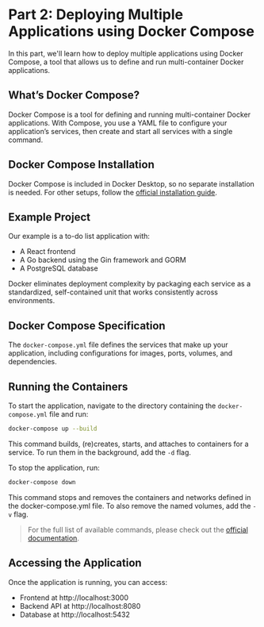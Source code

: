 # Part 2: Deploying Multiple Applications using Docker Compose

In this part, we'll learn how to deploy multiple applications using Docker Compose, a tool that allows us to define and run multi-container Docker applications.

## What’s Docker Compose?

Docker Compose is a tool for defining and running multi-container Docker applications. With Compose, you use a YAML file to configure your application’s services, then create and start all services with a single command.

## Docker Compose Installation

Docker Compose is included in Docker Desktop, so no separate installation is needed. For other setups, follow the [official installation guide](https://docs.docker.com/compose/install/).

## Example Project

Our example is a to-do list application with:
- A React frontend
- A Go backend using the Gin framework and GORM
- A PostgreSQL database

Docker eliminates deployment complexity by packaging each service as a standardized, self-contained unit that works consistently across environments.

## Docker Compose Specification

The `docker-compose.yml` file defines the services that make up your application, including configurations for images, ports, volumes, and dependencies.

## Running the Containers

To start the application, navigate to the directory containing the `docker-compose.yml` file and run:

```bash
docker-compose up --build
```

This command builds, (re)creates, starts, and attaches to containers for a service. To run them in the background, add the `-d` flag.

To stop the application, run:

```bash
docker-compose down
```

This command stops and removes the containers and networks defined in the docker-compose.yml file. To also remove the named volumes, add the `-v` flag.

> For the full list of available commands, please check out the [official documentation](https://docs.docker.com/reference/cli/docker/compose/).

## Accessing the Application

Once the application is running, you can access:

- Frontend at http://localhost:3000
- Backend API at http://localhost:8080
- Database at http://localhost:5432
